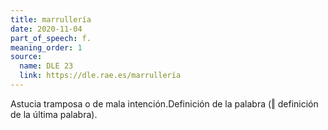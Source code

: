 ```yaml
---
title: marrullería
date: 2020-11-04
part_of_speech: f.
meaning_order: 1
source:
  name: DLE 23
  link: https://dle.rae.es/marrullería
---
```

Astucia tramposa o de mala intención.Definición de la palabra (‖ definición de la última palabra).